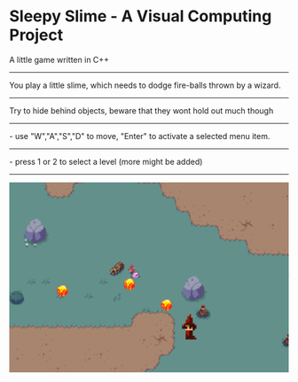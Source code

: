 # Sleepy Slime - A Visual Computing Project
A little game written in C++
<hr>
You play a little slime, which needs to dodge fire-balls thrown by a wizard.
<hr>
Try to hide behind objects, beware that they wont hold out much though
<hr>
- use "W","A","S","D" to move, "Enter" to activate a selected menu item.
<hr>
- press 1 or 2 to select a level (more might be added)
<hr>
<p>
<img src="source/ressources/screenshots/screenshot1.png"/>
</p>
